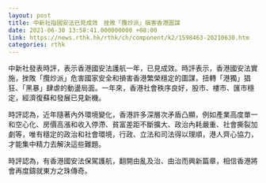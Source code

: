 ```yaml
---
layout: post
title: 中新社指國安法已見成效　挫敗「攬炒派」損害香港圖謀
date: 2021-06-30 13:58:41.000000000 +08:00
link: https://news.rthk.hk/rthk/ch/component/k2/1598463-20210630.htm
categories: rthk
---
```


中新社發表時評，表示香港國安法護航一年，已見成效。時評表示，香港國安法實施，挫敗「攬炒派」危害國家安全和損害香港繁榮穩定的圖謀，扭轉「港獨」猖狂、「黑暴」肆虐的動盪局面。一年來，香港社會秩序良好，股市、樓市、匯市穩定，經濟復蘇和發展已見新機。

時評認為，近年隨著內外環境變化，香港許多深層次矛盾凸顯，例如產業高度單一和空心化、房價高漲和收入停滯、貧富差距不斷擴大、政治內耗嚴重、社會撕裂加劇等，唯有穩定的政治和社會環境，行政、立法和司法得以理順，港人齊心協力，才能集中精力去解決這些難題。

時評認為，有香港國安法保駕護航，翻開由亂及治、由治而興新篇章，相信香港將會再度鑄就東方之珠傳奇。
